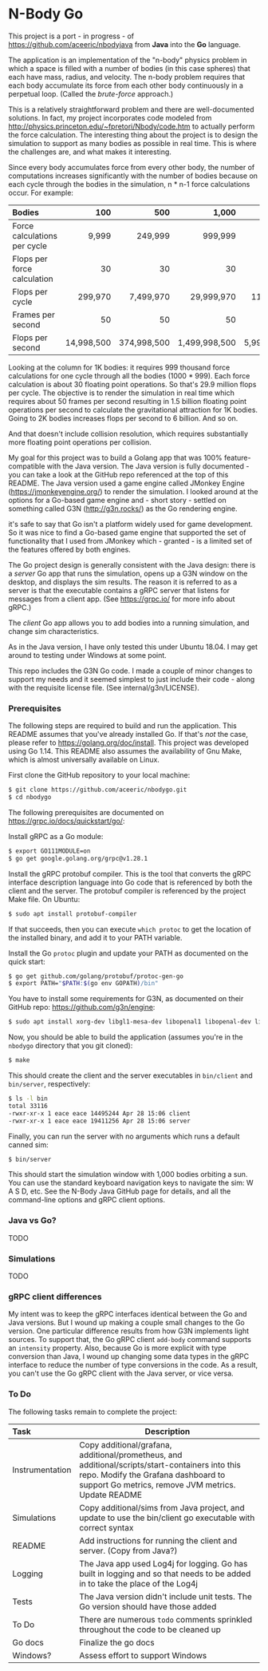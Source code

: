 # N-Body Go

This project is a port - in progress - of https://github.com/aceeric/nbodyjava from **Java** into the **Go** language.

The application is an implementation of the "n-body" physics problem in which a space is filled with a number of bodies (in this case spheres) that each have mass, radius, and velocity. The n-body problem requires that each body accumulate its force from each other body continuously in a perpetual loop. (Called the *brute-force* approach.)

This is a relatively straightforward problem and there are well-documented solutions. In fact, my project incorporates code modeled from http://physics.princeton.edu/~fpretori/Nbody/code.htm to actually perform the force calculation. The interesting thing about the project is to design the simulation to support as many bodies as possible in real time. This is where the challenges are, and what makes it interesting.

Since every body accumulates force from every other body, the number of computations increases significantly with the number of bodies because on each cycle through the bodies in the simulation, n * n-1 force calculations occur. For example:

| Bodies                       | 100        | 500         | 1,000         | 2,000         | 5,000          |
| :---------------------------- | ----------: | -----------: | -------------: | -------------: | --------------: |
| Force calculations per cycle | 9,999      | 249,999     | 999,999       | 3,999,999     | 24,999,999     |
| Flops per force calculation  | 30         | 30          | 30            | 30            | 30             |
| Flops per cycle              | 299,970    | 7,499,970   | 29,999,970    | 119,999,970   | 749,999,970    |
| Frames per second            | 50         | 50          | 50            | 50            | 50             |
| Flops per second             | 14,998,500 | 374,998,500 | 1,499,998,500 | 5,999,998,500 | 37,499,998,500 |

Looking at the column for 1K bodies: it requires 999 thousand force calculations for one cycle through all the bodies (1000 * 999). Each force calculation is about 30 floating point operations. So that's 29.9 million flops per cycle. The objective is to render the simulation in real time which requires about 50 frames per second resulting in 1.5 billion floating point operations per second to calculate the gravitational attraction for 1K bodies. Going to 2K bodies increases flops per second to 6 billion. And so on.

And that doesn't include collision resolution, which requires substantially more floating point operations per collision.

My goal for this project was to build a Golang app that was 100% feature-compatible with the Java version. The Java version is fully documented - you can take a look at the GitHub repo referenced at the top of this README. The Java version used a game engine called JMonkey Engine (https://jmonkeyengine.org/) to render the simulation. I looked around at the options for a Go-based game engine and - short story - settled on something called G3N (http://g3n.rocks/) as the Go rendering engine.

it's safe to say that Go isn't a platform widely used for game development. So it was nice to find a Go-based game engine that supported the set of functionality that I used from JMonkey which - granted - is a limited set of the features offered by both engines.

The Go project design is generally consistent with the Java design: there is a *server* Go app that runs the simulation, opens up a G3N window on the desktop, and displays the sim results. The reason it is referred to as a server is that the executable contains a gRPC server that listens for messages from a client app. (See https://grpc.io/ for more info about gRPC.)

The *client* Go app allows you to add bodies into a running simulation, and change sim characteristics.

As in the Java version, I have only tested this under Ubuntu 18.04. I may get around to testing under Windows at some point.

This repo includes the G3N Go code. I made a couple of minor changes to support my needs and it seemed simplest to just include their code - along with the requisite license file. (See internal/g3n/LICENSE).

### Prerequisites

The following steps are required to build and run the application. This README assumes that you've already installed Go. If that's *not* the case, please refer to https://golang.org/doc/install.  This project was developed using Go 1.14. This README also assumes the availability of Gnu Make, which is almost universally available on Linux.

First clone the GitHub repository to your local machine:

```bash
$ git clone https://github.com/aceeric/nbodygo.git
$ cd nbodygo
```

The following prerequisites are documented on https://grpc.io/docs/quickstart/go/:

Install gRPC as a Go module:

```bash
$ export GO111MODULE=on
$ go get google.golang.org/grpc@v1.28.1
```

Install the gRPC protobuf compiler. This is the tool that converts the gRPC interface description language into Go code that is referenced by both the client and the server. The protobuf compiler is referenced by the project Make file. On Ubuntu:

```bash
$ sudo apt install protobuf-compiler
```

If that succeeds, then you can execute `which protoc` to get the location of the installed binary, and add it to your PATH variable.

Install the Go `protoc` plugin and update your PATH as documented on the quick start:

```bash
$ go get github.com/golang/protobuf/protoc-gen-go
$ export PATH="$PATH:$(go env GOPATH)/bin"
```

You have to install some requirements for G3N, as documented on their GitHub repo: https://github.com/g3n/engine:

```bash
$ sudo apt install xorg-dev libgl1-mesa-dev libopenal1 libopenal-dev libvorbis0a libvorbis-dev libvorbisfile3
```

Now, you should be able to build the application (assumes you're in the `nbodygo` directory that you git cloned):

```bash
$ make
```

This should create the client and the server executables in `bin/client` and `bin/server`, respectively:

```bash
$ ls -l bin
total 33116
-rwxr-xr-x 1 eace eace 14495244 Apr 28 15:06 client
-rwxr-xr-x 1 eace eace 19411256 Apr 28 15:06 server
```

Finally, you can run the server with no arguments which runs a default canned sim:

```bash
$ bin/server
```

This should start the simulation window with 1,000 bodies orbiting a sun. You can use the standard keyboard navigation keys to navigate the sim: W A S D, etc. See the N-Body Java GitHub page for details, and all the command-line options and gRPC client options.

### Java vs Go?

TODO

### Simulations

TODO

### gRPC client differences

My intent was to keep the gRPC interfaces identical between the Go and Java versions. But I wound up making a couple small changes to the Go version. One particular difference results from how G3N implements light sources. To support that, the Go gRPC client `add-body` command supports an `intensity` property. Also, because Go is more explicit with type conversion than Java, I wound up changing some data types in the gRPC interface to reduce the number of type conversions in the code. As a result, you can't use the Go gRPC client with the Java server, or vice versa.

### To Do

The following tasks remain to complete the project:

| Task            | Description                                                  |
| :-------------- | ------------------------------------------------------------ |
| Instrumentation | Copy additional/grafana, additional/prometheus, and additional/scripts/start-containers into this repo. Modify the Grafana dashboard to support Go metrics, remove JVM metrics. Update README |
| Simulations     | Copy additional/sims from Java project, and update to use the bin/client go executable with correct syntax |
| README          | Add instructions for running the client and server. (Copy from Java?) |
| Logging         | The Java app used Log4j for logging. Go has built in logging and so that needs to be added in to take the place of the Log4j |
| Tests           | The Java version didn't include unit tests. The Go version should have those added |
| To Do           | There are numerous `todo` comments sprinkled throughout the code to be cleaned up |
| Go docs         | Finalize the go docs                                         |
| Windows?        | Assess effort to support Windows                             |

